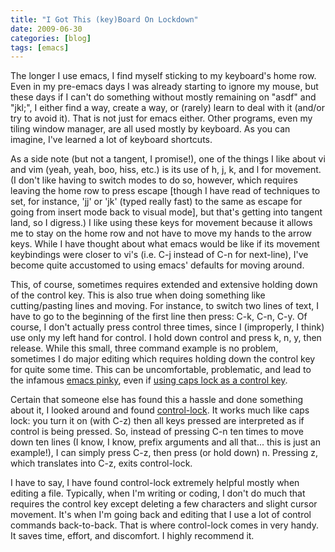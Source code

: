 ```yaml
---
title: "I Got This (key)Board On Lockdown"
date: 2009-06-30
categories: [blog]
tags: [emacs]
---
```

The longer I use emacs, I find myself sticking to my keyboard's home row. Even in my pre-emacs days I was already starting to ignore my mouse, but these days if I can't do something without mostly remaining on "asdf" and "jkl;", I either find a way, create a way, or (rarely) learn to deal with it (and/or try to avoid it). That is not just for emacs either. Other programs, even my tiling window manager, are all used mostly by keyboard. As you can imagine, I've learned a lot of keyboard shortcuts.
<!--more-->
As a side note (but not a tangent, I promise!), one of the things I like about vi and vim (yeah, yeah, boo, hiss, etc.) is its use of h, j, k, and l for movement. (I don't like having to switch modes to do so, however, which requires leaving the home row to press escape [though I have read of techniques to set, for instance, 'jj' or 'jk' (typed really fast) to the same as escape for going from insert mode back to visual mode], but that's getting into tangent land, so I digress.) I like using these keys for movement because it allows me to stay on the home row and not have to move my hands to the arrow keys. While I have thought about what emacs would be like if its movement keybindings were closer to vi's (i.e. C-j instead of C-n for next-line), I've become quite accustomed to using emacs' defaults for moving around.

This, of course, sometimes requires extended and extensive holding down of the control key. This is also true when doing something like cutting/pasting lines and moving. For instance, to switch two lines of text, I have to go to the beginning of the first line then press: C-k, C-n, C-y. Of course, I don't actually press control three times, since I (improperly, I think) use only my left hand for control. I hold down control and press k, n, y, then release. While this small, three command example is no problem, sometimes I do major editing which requires holding down the control key for quite some time. This can be uncomfortable, problematic, and lead to the infamous [emacs pinky](http://en.wikipedia.org/wiki/Emacs#Emacs_Pinky), even if [using caps lock as a control key](http://www.emacswiki.org/emacs/MovingTheCtrlKey).

Certain that someone else has found this a hassle and done something about it, I looked around and found [control-lock](http://www.emacswiki.org/emacs/ControlLock). It works much like caps lock: you turn it on (with C-z) then all keys pressed are interpreted as if control is being pressed. So, instead of pressing C-n ten times to move down ten lines (I know, I know, prefix arguments and all that... this is just an example!), I can simply press C-z, then press (or hold down) n. Pressing z, which translates into C-z, exits control-lock.

I have to say, I have found control-lock extremely helpful mostly when editing a file. Typically, when I'm writing or coding, I don't do much that requires the control key except deleting a few characters and slight cursor movement. It's when I'm going back and editing that I use a lot of control commands back-to-back. That is where control-lock comes in very handy. It saves time, effort, and discomfort. I highly recommend it.

